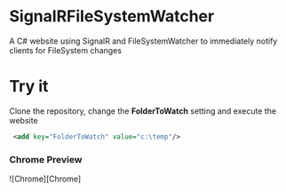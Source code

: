 # SignalRFileSystemWatcher
A C# website using SignalR and FileSystemWatcher to immediately notify clients for FileSystem changes

# Try it
Clone the repository, change the **FolderToWatch** setting and execute the website

``` xml
 <add key="FolderToWatch" value="c:\temp"/>
```

### Chrome Preview
![Chrome][Chrome] 
